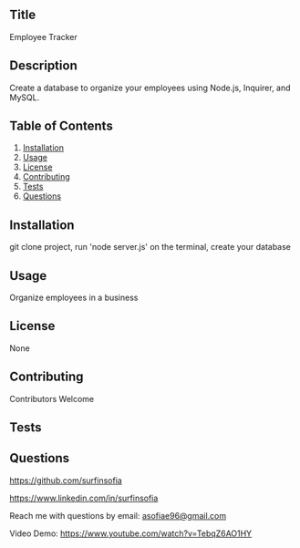 
  ## Title
  Employee Tracker
  
  ## Description
  Create a database to organize your employees using Node.js, Inquirer, and MySQL.

  ## Table of Contents
  1. [Installation](#Installation)
  2. [Usage](#Usage)
  3. [License](#License)
  4. [Contributing](#Contributing)
  5. [Tests](#Tests)
  6. [Questions](#Questions)

  ## Installation
  git clone project, run 'node server.js' on the terminal, create your database

  ## Usage
  Organize employees in a business

  ## License
  None

  ## Contributing
  Contributors Welcome

  ## Tests
  

  ## Questions
  https://github.com/surfinsofia
  
  https://www.linkedin.com/in/surfinsofia
  
  Reach me with questions by email:
  asofiae96@gmail.com
  
  Video Demo:
   https://www.youtube.com/watch?v=TebqZ6AO1HY
  